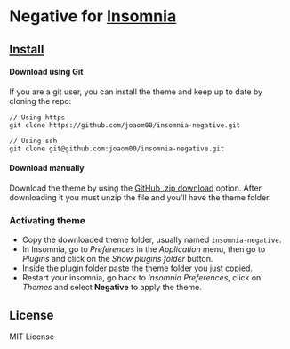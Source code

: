 # Negative for [Insomnia](http://insomnia.rest)

## [Install](./INSTALL.md)

#### Download using Git

If you are a git user, you can install the theme and keep up to date by cloning the repo:<br>

```
// Using https
git clone https://github.com/joaom00/insomnia-negative.git

// Using ssh
git clone git@github.com:joaom00/insomnia-negative.git
```

#### Download manually

Download the theme by using the [GitHub .zip download](https://github.com/joaom00/insomnia-negative/archive/master.zip) option. After downloading it you must unzip the file and you'll have the theme folder.

### Activating theme

- Copy the downloaded theme folder, usually named `insomnia-negative`.
- In Insomnia, go to _Preferences_ in the _Application_ menu, then go to _Plugins_ and click on the _Show plugins folder_ button.
- Inside the plugin folder paste the theme folder you just copied.
- Restart your insomnia, go back to _Insomnia Preferences_, click on _Themes_ and select **Negative** to apply the theme.

## License

MIT License
